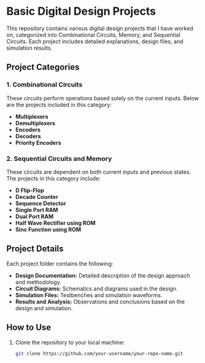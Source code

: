 # Basic Digital Design Projects

This repository contains various digital design projects that I have worked on, categorized into Combinational Circuits, Memory, and Sequential Circuits. Each project includes detailed explanations, design files, and simulation results.

## Project Categories

### 1. Combinational Circuits
These circuits perform operations based solely on the current inputs. Below are the projects included in this category:

- **Multiplexers**
- **Demultiplexers**
- **Encoders**
- **Decoders**
- **Priority Encoders**

### 2. Sequential Circuits and Memory
These circuits are dependent on both current inputs and previous states. The projects in this category include:

- **D Flip-Flop**
- **Decade Counter**
- **Sequence Detector**
- **Single Port RAM**
- **Dual Port RAM**
- **Half Wave Rectifier using ROM**
- **Sinc Function using ROM**

## Project Details

Each project folder contains the following:
- **Design Documentation:** Detailed description of the design approach and methodology.
- **Circuit Diagrams:** Schematics and diagrams used in the design.
- **Simulation Files:** Testbenches and simulation waveforms.
- **Results and Analysis:** Observations and conclusions based on the design and simulation.

## How to Use

1. Clone the repository to your local machine:
   ```bash
   git clone https://github.com/your-username/your-repo-name.git

